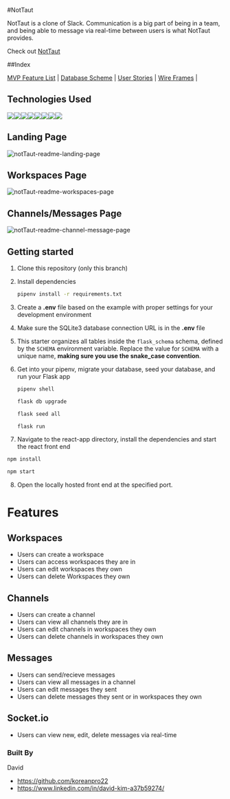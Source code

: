 #NotTaut

NotTaut is a clone of Slack. Communication is a big part of being in a team, and being able to message via real-time between users is what NotTaut provides.

Check out [NotTaut](https://nottaut.onrender.com/)

##Index

[MVP Feature List](https://github.com/koreanpro22/NotTaut/wiki/feature_list.md) |
[Database Scheme](https://github.com/koreanpro22/NotTaut/wiki/database_schema.md) |
[User Stories](https://github.com/koreanpro22/NotTaut/wiki/user_stories.md) |
[Wire Frames](https://github.com/koreanpro22/NotTaut/wiki/wireframes.md) |

## Technologies Used

<img src="https://img.shields.io/badge/Python-14354C?style=for-the-badge&logo=python&logoColor=white" /><img src="https://img.shields.io/badge/JavaScript-323330?style=for-the-badge&logo=javascript&logoColor=F7DF1E" /><img src="https://img.shields.io/badge/PostgreSQL-316192?style=for-the-badge&logo=postgresql&logoColor=white" /><img src="https://img.shields.io/badge/HTML5-E34F26?style=for-the-badge&logo=html5&logoColor=white" /><img src="https://img.shields.io/badge/CSS3-1572B6?style=for-the-badge&logo=css3&logoColor=white" /><img src="https://img.shields.io/badge/React-20232A?style=for-the-badge&logo=react&logoColor=61DAFB" /><img src="https://img.shields.io/badge/Redux-593D88?style=for-the-badge&logo=redux&logoColor=white" /><img src="https://img.shields.io/badge/GitHub-100000?style=for-the-badge&logo=github&logoColor=white" />

## Landing Page

![notTaut-readme-landing-page](https://github.com/koreanpro22/NotTaut/assets/117982645/15f732c2-c4f9-4ead-b48a-84cc7218610f)

## Workspaces Page

![notTaut-readme-workspaces-page](https://github.com/koreanpro22/NotTaut/assets/117982645/869d293e-7490-4b48-bcff-0f9b0ddbdf35)

## Channels/Messages Page

![notTaut-readme-channel-message-page](https://github.com/koreanpro22/NotTaut/assets/117982645/d143f604-ad1c-421f-a0d4-6c08b7577208)


## Getting started
1. Clone this repository (only this branch)

2. Install dependencies

      ```bash
      pipenv install -r requirements.txt
      ```

3. Create a **.env** file based on the example with proper settings for your
   development environment

4. Make sure the SQLite3 database connection URL is in the **.env** file

5. This starter organizes all tables inside the `flask_schema` schema, defined
   by the `SCHEMA` environment variable.  Replace the value for
   `SCHEMA` with a unique name, **making sure you use the snake_case
   convention**.

6. Get into your pipenv, migrate your database, seed your database, and run your Flask app

   ```bash
   pipenv shell
   ```

   ```bash
   flask db upgrade
   ```

   ```bash
   flask seed all
   ```

   ```bash
   flask run
   ```

7. Navigate to the react-app directory, install the dependencies and start the react front end

```bash
npm install
```

```bash
npm start
```
8. Open the locally hosted front end at the specified port.

# Features

## Workspaces
* Users can create a workspace
* Users can access workspaces they are in
* Users can edit workspaces they own
* Users can delete Workspaces they own

## Channels
* Users can create a channel
* Users can view all channels they are in
* Users can edit channels in workspaces they own
* Users can delete channels in workspaces they own  

## Messages
* Users can send/recieve messages
* Users can view all messages in a channel
* Users can edit messages they sent
* Users can delete messages they sent or in workspaces they own

## Socket.io
* Users can view new, edit, delete messages via real-time

### Built By

David
- https://github.com/koreanpro22
- https://www.linkedin.com/in/david-kim-a37b59274/
